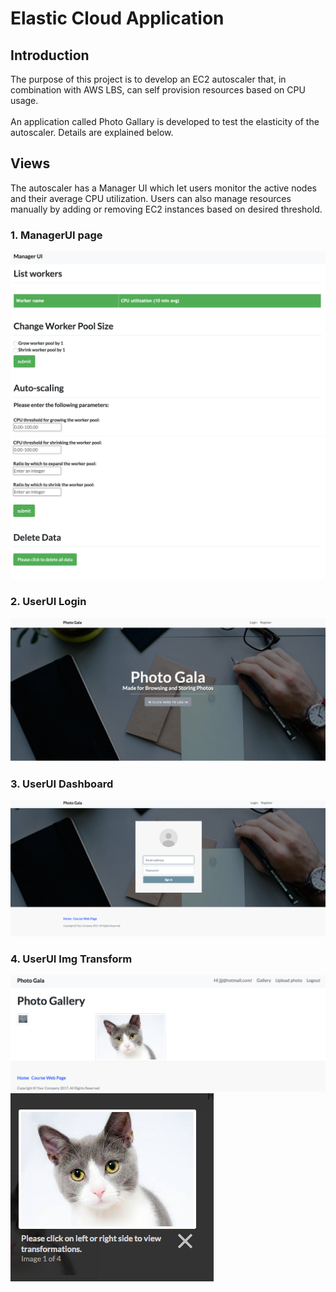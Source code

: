 # Elastic Cloud Application

## Introduction
The purpose of this project is to develop an EC2 autoscaler that, in combination with AWS LBS, can self provision resources based on CPU usage. \
\
An application called Photo Gallary is developed to test the elasticity of the autoscaler. Details are explained below.

## Views
The autoscaler has a Manager UI which let users monitor the active nodes and their average CPU utilization. Users can also manage resources manually by adding or removing EC2 instances based on desired threshold. 
### 1. ManagerUI page
![alt text](screenshots/Img1.png "Screenshot of User Interface")
![alt text](screenshots/Img2.png "Screenshot of User Interface")

### 2. UserUI Login
![alt text](screenshots/Img3.png "Screenshot of User Interface")
### 3. UserUI Dashboard
![alt text](screenshots/Img4.png "Screenshot of User Interface")
### 4. UserUI Img Transform
![alt text](screenshots/Img5.png "Screenshot of User Interface")
![alt text](screenshots/Img6.png "Screenshot of User Interface")
